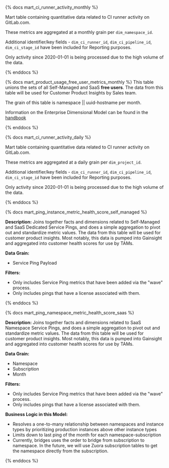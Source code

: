 {% docs mart_ci_runner_activity_monthly %}

Mart table containing quantitative data related to CI runner activity on GitLab.com.

These metrics are aggregated at a monthly grain per `dim_namespace_id`.

Additional identifier/key fields - `dim_ci_runner_id`, `dim_ci_pipeline_id`, `dim_ci_stage_id` have been included for Reporting purposes.

Only activity since 2020-01-01 is being processed due to the high volume of the data.

{% enddocs %}

{% docs mart_product_usage_free_user_metrics_monthly %}
This table unions the sets of all Self-Managed and SaaS **free users**. The data from this table will be used for  Customer Product Insights by Sales team.

The grain of this table is namespace || uuid-hostname per month.

Information on the Enterprise Dimensional Model can be found in the [handbook](https://about.gitlab.com/handbook/business-ops/data-team/platform/edw/)

{% enddocs %}

{% docs mart_ci_runner_activity_daily %}

Mart table containing quantitative data related to CI runner activity on GitLab.com.

These metrics are aggregated at a daily grain per `dim_project_id`.

Additional identifier/key fields - `dim_ci_runner_id`, `dim_ci_pipeline_id`, `dim_ci_stage_id` have been included for Reporting purposes.

Only activity since 2020-01-01 is being processed due to the high volume of the data.

{% enddocs %}

{% docs mart_ping_instance_metric_health_score_self_managed %}

**Description:** Joins together facts and dimensions related to Self-Managed and SaaS Dedicated Service Pings, and does a simple aggregation to pivot out and standardize metric values. The data from this table will be used for customer product insights. Most notably, this data is pumped into Gainsight and aggregated into customer health scores for use by TAMs.

**Data Grain:**
- Service Ping Payload

**Filters:**
- Only includes Service Ping metrics that have been added via the "wave" process.
- Only includes pings that have a license associated with them.

{% enddocs %}

{% docs mart_ping_namespace_metric_health_score_saas %}

**Description:** Joins together facts and dimensions related to SaaS Namespace Service Pings, and does a simple aggregation to pivot out and standardize metric values. The data from this table will be used for customer product insights. Most notably, this data is pumped into Gainsight and aggregated into customer health scores for use by TAMs.

**Data Grain:**
- Namespace
- Subscription
- Month

**Filters:**
- Only includes Service Ping metrics that have been added via the "wave" process.
- Only includes pings that have a license associated with them.

**Business Logic in this Model:**
- Resolves a one-to-many relationship between namespaces and instance types by prioritizing production instances above other instance types
- Limits down to last ping of the month for each namespace-subscription
- Currently, bridges uses the order to bridge from subscription to namespace. In the future, we will use Zuora subscription tables to get the namespace directly from the subscription.

{% enddocs %}
